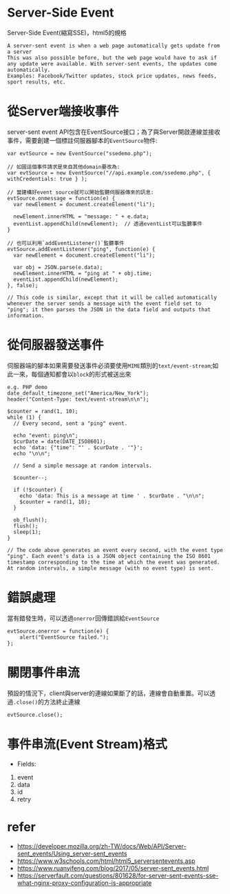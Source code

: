 # Server-Side Event
Server-Side Event(縮寫SSE)，html5的規格

```
A server-sent event is when a web page automatically gets update from a server
This was also possible before, but the web page would have to ask if any update were available. With server-sent events, the updates come automatically.
Examples: Facebook/Twitter updates, stock price updates, news feeds, sport results, etc.
```


# 從Server端接收事件
server-sent event API包含在EventSource接口；為了與Server開啟連線並接收事件，需要創建一個標註伺服器腳本的`EventSource`物件:
```
var evtSource = new EventSource("ssedemo.php");
```
```
// 如國這個事件請求是來自其他domain要改為:
var evtSource = new EventSource("//api.example.com/ssedemo.php", { withCredentials: true } ); 
```
```
// 當建構好event source就可以開始監聽伺服器傳來的訊息:
evtSource.onmessage = function(e) {
  var newElement = document.createElement("li");
  
  newElement.innerHTML = "message: " + e.data;
  eventList.appendChild(newElement);  // 透過eventList可以監聽事件
}
```
```
// 也可以利用`addEventListener()`監聽事件
evtSource.addEventListener("ping", function(e) {
  var newElement = document.createElement("li");
  
  var obj = JSON.parse(e.data);
  newElement.innerHTML = "ping at " + obj.time;
  eventList.appendChild(newElement);
}, false);

// This code is similar, except that it will be called automatically whenever the server sends a message with the event field set to "ping"; it then parses the JSON in the data field and outputs that information.
```


# 從伺服器發送事件
伺服器端的腳本如果需要發送事件必須要使用`MIME`類別的`text/event-stream`;如此一來，每個通知都會以`block`的形式被送出來
```
e.g. PHP demo
date_default_timezone_set("America/New_York");
header("Content-Type: text/event-stream\n\n");

$counter = rand(1, 10);
while (1) {
  // Every second, sent a "ping" event.
  
  echo "event: ping\n";
  $curDate = date(DATE_ISO8601);
  echo 'data: {"time": "' . $curDate . '"}';
  echo "\n\n";
  
  // Send a simple message at random intervals.
  
  $counter--;
  
  if (!$counter) {
    echo 'data: This is a message at time ' . $curDate . "\n\n";
    $counter = rand(1, 10);
  }
  
  ob_flush();
  flush();
  sleep(1);
}

// The code above generates an event every second, with the event type "ping". Each event's data is a JSON object containing the ISO 8601 timestamp corresponding to the time at which the event was generated. At random intervals, a simple message (with no event type) is sent.
```


# 錯誤處理
當有錯發生時，可以透過`onerror`回傳錯誤給`EventSource`
```
evtSource.onerror = function(e) {
    alert("EventSource failed.");
};
```

# 關閉事件串流
預設的情況下，client與server的連線如果斷了的話，連線會自動重置。可以透過`.close()`的方法終止連線
```
evtSource.close();
```

# 事件串流(Event Stream)格式
- Fields:
1. event
2. data
3. id
4. retry


# refer
- https://developer.mozilla.org/zh-TW/docs/Web/API/Server-sent_events/Using_server-sent_events
- https://www.w3schools.com/html/html5_serversentevents.asp
- https://www.ruanyifeng.com/blog/2017/05/server-sent_events.html
- https://serverfault.com/questions/801628/for-server-sent-events-sse-what-nginx-proxy-configuration-is-appropriate